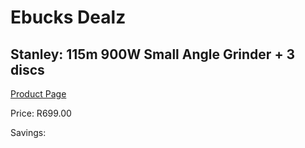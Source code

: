 
# Ebucks Dealz
## Stanley: 115m 900W Small Angle Grinder + 3 discs
[Product Page](https://www.ebucks.com/web/shop/productSelected.do?prodId=678719046&catId=336131693)

Price: R699.00

Savings: 


	